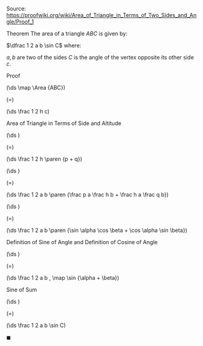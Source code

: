 # 

Source: https://proofwiki.org/wiki/Area_of_Triangle_in_Terms_of_Two_Sides_and_Angle/Proof_1

Theorem
The area of a triangle $ABC$ is given by:

$\dfrac 1 2 a b \sin C$
where:

$a, b$ are two of the sides
$C$ is the angle of the vertex opposite its other side $c$.


Proof














\(\ds \map \Area {ABC}\)

\(=\)







\(\ds \frac 1 2 h c\)





Area of Triangle in Terms of Side and Altitude














\(\ds \)

\(=\)







\(\ds \frac 1 2 h \paren {p + q}\)




















\(\ds \)

\(=\)







\(\ds \frac 1 2 a b \paren {\frac p a \frac h b + \frac h a \frac q b}\)




















\(\ds \)

\(=\)







\(\ds \frac 1 2 a b \paren {\sin \alpha \cos \beta + \cos \alpha \sin \beta}\)





Definition of Sine of Angle and Definition of Cosine of Angle














\(\ds \)

\(=\)







\(\ds \frac 1 2 a b \, \map \sin {\alpha + \beta}\)





Sine of Sum














\(\ds \)

\(=\)







\(\ds \frac 1 2 a b \sin C\)









$\blacksquare$





